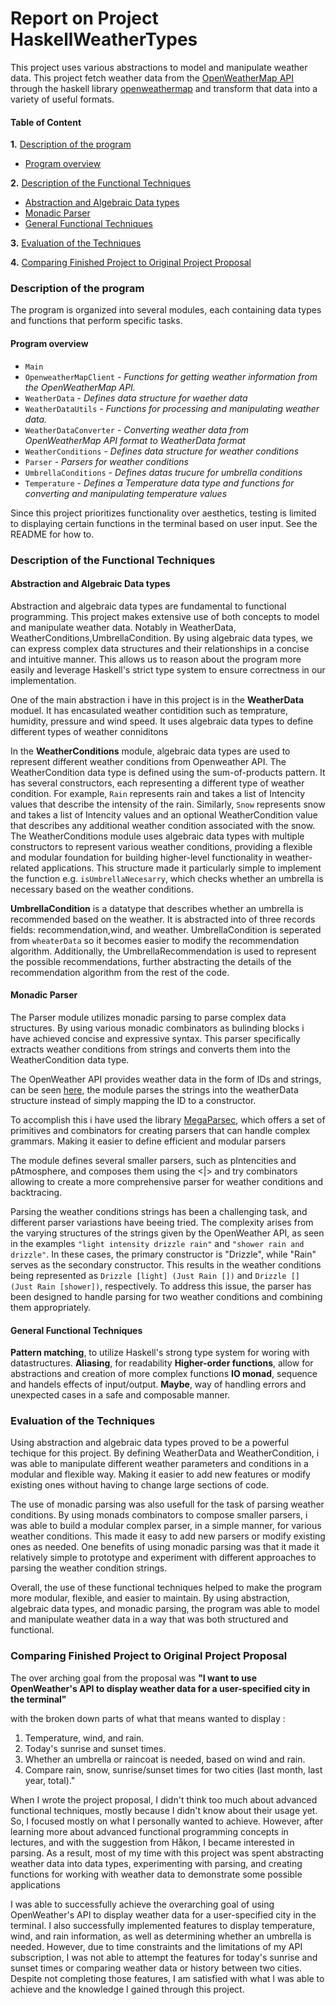 # Report on Project HaskellWeatherTypes

This project uses various abstractions to model and manipulate weather data. This project fetch weather data from the [OpenWeatherMap API](https://openweathermap.org/api) through the haskell library [openweathermap](https://hackage.haskell.org/package/openweathermap-0.3.0) and transform that data into a variety of useful formats.

#### Table of Content

**1.** [Description of the program](#description-of-the-program)

- [Program overview](#program-overview)

**2.** [Description of the Functional Techniques](#description-of-the-functional-techniques)

- [Abstraction and Algebraic Data types](#abstraction-and-algebraic-data-types)
- [Monadic Parser](#monadic-parser)
- [General Functional Techniques](#general-functional-techniques)

**3.** [Evaluation of the Techniques](#evaluation-of-the-techniques)

**4.** [Comparing Finished Project to Original Project Proposal](#comparing-finished-project-to-original-project-proposal)

### <a id="description-of-the-program"></a> Description of the program

The program is organized into several modules, each containing data types and functions that perform specific tasks.

#### <a id="program-overview"></a> Program overview

- `Main`
- `OpenweatherMapClient` - _Functions for getting weather information from the OpenWeatherMap API._
- `WeatherData` - _Defines data structure for waether data_
- `WeatherDataUtils` - _Functions for processing and manipulating weather data._
- `WeatherDataConverter` - _Converting weather data from OpenWeatherMap API format to WeatherData format_
- `WeatherConditions` - _Defines data structure for weather conditions_
- `Parser` - _Parsers for weather conditions_
- `UmbrellaConditions` - _Defines datas trucure for umbrella conditions_
- `Temperature` - _Defines a Temperature data type and functions for converting and manipulating temperature values_

Since this project prioritizes functionality over aesthetics, testing is limited to displaying certain functions in the terminal based on user input. See the README for how to.

### <a id="description-of-the-functional-techniques"></a> Description of the Functional Techniques

#### <a id="abstraction-and-algebraic-data-types"></a> Abstraction and Algebraic Data types

Abstraction and algebraic data types are fundamental to functional programming. This project makes extensive use of both concepts to model and manipulate weather data. Notably in WeatherData, WeatherConditions,UmbrellaCondition. By using algebraic data types, we can express complex data structures and their relationships in a concise and intuitive manner. This allows us to reason about the program more easily and leverage Haskell's strict type system to ensure correctness in our implementation.

One of the main abstraction i have in this project is in the **WeatherData** moduel. It has encasulated weather contidition such as temprature, humidity, pressure and wind speed. It uses algebraic data types to define different types of weather conniditons

In the **WeatherConditions** module, algebraic data types are used to represent different weather conditions from Openweather API. The WeatherCondition data type is defined using the sum-of-products pattern. It has several constructors, each representing a different type of weather condition. For example, `Rain` represents rain and takes a list of Intencity values that describe the intensity of the rain. Similarly, `Snow` represents snow and takes a list of Intencity values and an optional WeatherCondition value that describes any additional weather condition associated with the snow. The WeatherConditions module uses algebraic data types with multiple constructors to represent various weather conditions, providing a flexible and modular foundation for building higher-level functionality in weather-related applications. This structure made it particularly simple to implement the function e.g. `isUmbrellaNecesarry`, which checks whether an umbrella is necessary based on the weather conditions.

**UmbrellaCondition** is a datatype that describes whether an umbrella is recommended based on the weather. It is abstracted into of three records fields: recommendation,wind, and weather. UmbrellaCondition is seperated from `wheaterData` so it becomes easier to modify the recommendation algorithm. Additionally, the UmbrellaRecommendation is used to represent the possible recommendations, further abstracting the details of the recommendation algorithm from the rest of the code.

#### <a id="monadic-parser"></a> Monadic Parser

The Parser module utilizes monadic parsing to parse complex data structures. By using various monadic combinators as bulinding blocks i have achieved concise and expressive syntax. This parser specifically extracts weather conditions from strings and converts them into the WeatherCondition data type.

The OpenWeather API provides weather data in the form of IDs and strings, can be seen [here](https://openweathermap.org/weather-conditions), the module parses the strings into the weatherData structure instead of simply mapping the ID to a constructor.

To accomplish this i have used the library [MegaParsec](https://hackage.haskell.org/package/megaparsec), which offers a set of primitives and combinators for creating parsers that can handle complex grammars. Making it easier to define efficient and modular parsers

The module defines several smaller parsers, such as pIntencities and pAtmosphere, and composes them using the <|> and try combinators allowing to create a more comprehensive parser for weather conditions and backtracing.

Parsing the weather conditions strings has been a challenging task, and different parser variastions have beeing tried. The complexity arises from the varying structures of the strings given by the OpenWeather API, as seen in the examples `"light intensity drizzle rain"` and `"shower rain and drizzle"`. In these cases, the primary constructor is "Drizzle", while "Rain" serves as the secondary constructor. This results in the weather conditions being represented as `Drizzle [light] (Just Rain [])` and `Drizzle [] (Just Rain [shower])`, respectively. To address this issue, the parser has been designed to handle parsing for two weather conditions and combining them appropriately.

#### <a id="general-functional-techniques"></a> General Functional Techniques

**Pattern matching**, to utilize Haskell's strong type system for woring with datastructures.
**Aliasing**, for readability
**Higher-order functions**, allow for abstractions and creation of more complex functions
**IO monad**, sequence and handels effects of input/output.
**Maybe**, way of handling errors and unexpected cases in a safe and composable manner.

### <a id="evaluation-of-the-techniques"></a> Evaluation of the Techniques

Using abstraction and algebraic data types proved to be a powerful techique for this project. By defining WeatherData and WeatherCondition, i was able to manipulate different weather parameters and conditions in a modular and flexible way. Making it easier to add new features or modify existing ones without having to change large sections of code.

The use of monadic parsing was also usefull for the task of parsing weather conditions. By using monads combinators to compose smaller parsers, i was able to build a modular complex parser, in a simple manner, for various weather conditions. This made it easy to add new parsers or modify existing ones as needed. One benefits of using monadic parsing was that it made it relatively simple to prototype and experiment with different approaches to parsing the weather condition strings.

Overall, the use of these functional techniques helped to make the program more modular, flexible, and easier to maintain. By using abstraction, algebraic data types, and monadic parsing, the program was able to model and manipulate weather data in a way that was both structured and functional.

### <a id="comparing-finished-project-to-original-project-proposal"></a> Comparing Finished Project to Original Project Proposal

The over arching goal from the proposal was **"I want to use OpenWeather's API to display weather data for a user-specified city in the terminal"**

with the broken down parts of what that means
wanted to display :

1. Temperature, wind, and rain.
2. Today's sunrise and sunset times.
3. Whether an umbrella or raincoat is needed, based on wind and rain.
4. Compare rain, snow, sunrise/sunset times for two cities (last month, last year, total)."

When I wrote the project proposal, I didn't think too much about advanced functional techniques, mostly because I didn't know about their usage yet. So, I focused mostly on what I personally wanted to achieve. However, after learning more about advanced functional programming concepts in lectures, and with the suggestion from Håkon, I became interested in parsing. As a result, most of my time with this project was spent abstracting weather data into data types, experimenting with parsing, and creating functions for working with weather data to demonstrate some possible applications

I was able to successfully achieve the overarching goal of using OpenWeather's API to display weather data for a user-specified city in the terminal. I also successfully implemented features to display temperature, wind, and rain information, as well as determining whether an umbrella is needed. However, due to time constraints and the limitations of my API subscription, I was not able to attempt the features for today's sunrise and sunset times or comparing weather data or history between two cities. Despite not completing those features, I am satisfied with what I was able to achieve and the knowledge I gained through this project.
